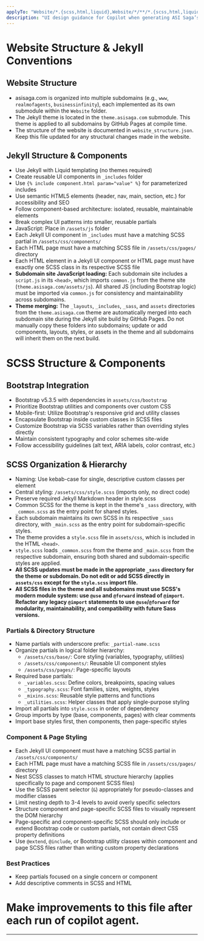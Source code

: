 ```yaml
---
applyTo: "Website/*.{scss,html,liquid},Website/*/**/*.{scss,html,liquid}"
description: "UI design guidance for Copilot when generating ASI Saga’s SCSS styles and Jekyll Liquid templates for the theme and all subdomains in the Website folder. Applies generically to all current and future subdomains."
---
```


# Website Structure & Jekyll Conventions

## Website Structure
- asisaga.com is organized into multiple subdomains (e.g., `www`, `realmofagents`, `businessinfinity`), each implemented as its own submodule within the `Website` folder.
- The Jekyll theme is located in the `theme.asisaga.com` submodule. This theme is applied to all subdomains by GitHub Pages at compile time.
- The structure of the website is documented in `website_structure.json`. Keep this file updated for any structural changes made in the website.

## Jekyll Structure & Components
- Use Jekyll with Liquid templating (no themes required)
- Create reusable UI components in `_includes` folder
- Use `{% include component.html param="value" %}` for parameterized includes
- Use semantic HTML5 elements (header, nav, main, section, etc.) for accessibility and SEO
- Follow component-based architecture: isolated, reusable, maintainable elements
- Break complex UI patterns into smaller, reusable partials
- JavaScript: Place in `/assets/js` folder
- Each Jekyll UI component in `_includes` must have a matching SCSS partial in `/assets/css/components/`
- Each HTML page must have a matching SCSS file in `/assets/css/pages/` directory
- Each HTML element in a Jekyll UI component or HTML page must have exactly one SCSS class in its respective SCSS file
- **Subdomain site JavaScript loading:** Each subdomain site includes a `script.js` in its `<head>`, which imports `common.js` from the theme site (`theme.asisaga.com/assets/js`). All shared JS (including Bootstrap logic) must be imported via `common.js` for consistency and maintainability across subdomains.
- **Theme merging:** The `_layouts`, `_includes`, `_sass`, and `assets` directories from the `theme.asisaga.com` theme are automatically merged into each subdomain site during the Jekyll site build by GitHub Pages. Do not manually copy these folders into subdomains; update or add components, layouts, styles, or assets in the theme and all subdomains will inherit them on the next build.


# SCSS Structure & Components

## Bootstrap Integration
- Bootstrap v5.3.5 with dependencies in `assets/css/bootstrap`
- Prioritize Bootstrap utilities and components over custom CSS
- Mobile-first: Utilize Bootstrap's responsive grid and utility classes
- Encapsulate Bootstrap inside custom classes in SCSS files
- Customize Bootstrap via SCSS variables rather than overriding styles directly
- Maintain consistent typography and color schemes site-wide
- Follow accessibility guidelines (alt text, ARIA labels, color contrast, etc.)

## SCSS Organization & Hierarchy
- Naming: Use kebab-case for single, descriptive custom classes per element
- Central styling: `/assets/css/style.scss` (imports only, no direct code)
- Preserve required Jekyll Markdown header in style.scss
- Common SCSS for the theme is kept in the theme's `_sass` directory, with `_common.scss` as the entry point for shared styles.
- Each subdomain maintains its own SCSS in its respective `_sass` directory, with `_main.scss` as the entry point for subdomain-specific styles.
- The theme provides a `style.scss` file in `assets/css`, which is included in the HTML `<head>`.
- `style.scss` loads `_common.scss` from the theme and `_main.scss` from the respective subdomain, ensuring both shared and subdomain-specific styles are applied.
- **All SCSS updates must be made in the appropriate `_sass` directory for the theme or subdomain. Do not edit or add SCSS directly in `assets/css` except for the `style.scss` import file.**
- **All SCSS files in the theme and all subdomains must use SCSS's modern module system: use `@use` and `@forward` instead of `@import`. Refactor any legacy `@import` statements to use `@use`/`@forward` for modularity, maintainability, and compatibility with future Sass versions.**

### Partials & Directory Structure
- Name partials with underscore prefix: `_partial-name.scss`
- Organize partials in logical folder hierarchy:
  - `/assets/css/base/`: Core styling (variables, typography, utilities)
  - `/assets/css/components/`: Reusable UI component styles
  - `/assets/css/pages/`: Page-specific layouts
- Required base partials:
  - `_variables.scss`: Define colors, breakpoints, spacing values
  - `_typography.scss`: Font families, sizes, weights, styles
  - `_mixins.scss`: Reusable style patterns and functions
  - `_utilities.scss`: Helper classes that apply single-purpose styling
- Import all partials into `style.scss` in order of dependency
- Group imports by type (base, components, pages) with clear comments
- Import base styles first, then components, then page-specific styles

### Component & Page Styling
- Each Jekyll UI component must have a matching SCSS partial in `/assets/css/components/`
- Each HTML page must have a matching SCSS file in `/assets/css/pages/` directory
- Nest SCSS classes to match HTML structure hierarchy (applies specifically to page and component SCSS files)
- Use the SCSS parent selector (`&`) appropriately for pseudo-classes and modifier classes
- Limit nesting depth to 3-4 levels to avoid overly specific selectors
- Structure component and page-specific SCSS files to visually represent the DOM hierarchy
- Page-specific and component-specific SCSS should only include or extend Bootstrap code or custom partials, not contain direct CSS property definitions
- Use `@extend`, `@include`, or Bootstrap utility classes within component and page SCSS files rather than writing custom property declarations

### Best Practices
- Keep partials focused on a single concern or component
- Add descriptive comments in SCSS and HTML

# Make improvements to this file after each run of copilot agent.

---
